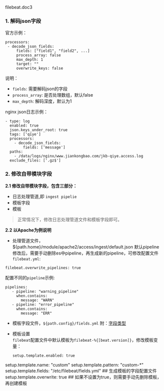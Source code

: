 filebeat.doc3

### 1. 解码json字段
官方示例：
```
processors:
 - decode_json_fields:
     fields: ["field1", "field2", ...]
     process_array: false
     max_depth: 1
     target: ""
     overwrite_keys: false
```
说明：  
* `fields`: 需要解码json的字段
* `process_array`: 是否处理数组，默认false
* `max_depth`: 解码深度，默认为1

nginx json日志示例：
```
- type: log
  enabled: true
  json.keys_under_root: true
  tags: ['qiye']
  processors:
    - decode_json_fields:
        fields: ['message']
  paths:
    - /data/logs/nginx/www.jiankongbao.com/jkb-qiye.access.log
  exclude_files: ['.gz$']
```
### 2. 修改自带模块字段
**2.1 修改自带模块字段，包含三部分：**  
* 日志处理管道,即 `ingest pipelie`
* 模板字段
* 模板  

> 正常情况下，修改日志处理管道文件和模板字段即可。

**2.2 以Apache为例说明**
* 处理管道文件，${path.home}/module/apache2/access/ingest/default.json
 默认pipeline修改后，需要手动删除es中pipeline，再生成新的pipeline，可修改配置文件`filebeat.yml`:  
  
 ```
 filebeat.overwrite_pipelines: true
 ```
 配置不同的`pipeline`示例:
 ```
 pipelines:
    - pipeline: "warning_pipeline"
      when.contains:
        message: "WARN"
    - pipeline: "error_pipeline"
      when.contains:
        message: "ERR"
 ```
* 模板字段文件，`${path.config}/fields.yml`
附：[字段类型](https://www.elastic.co/guide/en/elasticsearch/reference/6.3/mapping-types.html)

* 模板设置  
  `filebeat`配置文件中默认模板为`filebeat-%{[beat.version]}`，修改模板变量：  
  ```
  setup.template.enabled: true
setup.template.name: "custom"
setup.template.pattern: "custom-*"
setup.template.fields: "/etc/filebeat/fields.yml" ## 生成模板的字段配置文件
setup.template.overwrite: true ## 如果不设置为true，则需要手动先删除模板，再创建模板
  ```
  